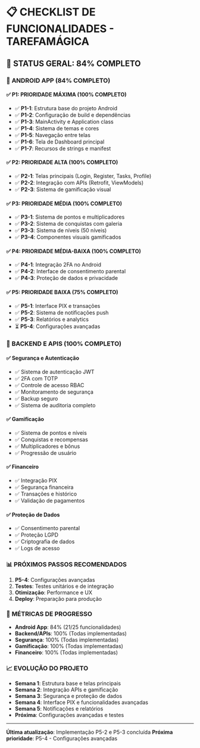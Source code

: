 # 📋 CHECKLIST DE FUNCIONALIDADES - TAREFAMÁGICA

## 🎯 **STATUS GERAL: 84% COMPLETO**

### 📱 **ANDROID APP (84% COMPLETO)**

#### ✅ **P1: PRIORIDADE MÁXIMA (100% COMPLETO)**
- ✅ **P1-1**: Estrutura base do projeto Android
- ✅ **P1-2**: Configuração de build e dependências
- ✅ **P1-3**: MainActivity e Application class
- ✅ **P1-4**: Sistema de temas e cores
- ✅ **P1-5**: Navegação entre telas
- ✅ **P1-6**: Tela de Dashboard principal
- ✅ **P1-7**: Recursos de strings e manifest

#### ✅ **P2: PRIORIDADE ALTA (100% COMPLETO)**
- ✅ **P2-1**: Telas principais (Login, Register, Tasks, Profile)
- ✅ **P2-2**: Integração com APIs (Retrofit, ViewModels)
- ✅ **P2-3**: Sistema de gamificação visual

#### ✅ **P3: PRIORIDADE MÉDIA (100% COMPLETO)**
- ✅ **P3-1**: Sistema de pontos e multiplicadores
- ✅ **P3-2**: Sistema de conquistas com galeria
- ✅ **P3-3**: Sistema de níveis (50 níveis)
- ✅ **P3-4**: Componentes visuais gamificados

#### ✅ **P4: PRIORIDADE MÉDIA-BAIXA (100% COMPLETO)**
- ✅ **P4-1**: Integração 2FA no Android
- ✅ **P4-2**: Interface de consentimento parental
- ✅ **P4-3**: Proteção de dados e privacidade

#### ✅ **P5: PRIORIDADE BAIXA (75% COMPLETO)**
- ✅ **P5-1**: Interface PIX e transações
- ✅ **P5-2**: Sistema de notificações push
- ✅ **P5-3**: Relatórios e analytics
- ⏳ **P5-4**: Configurações avançadas

### 🔧 **BACKEND E APIS (100% COMPLETO)**

#### ✅ **Segurança e Autenticação**
- ✅ Sistema de autenticação JWT
- ✅ 2FA com TOTP
- ✅ Controle de acesso RBAC
- ✅ Monitoramento de segurança
- ✅ Backup seguro
- ✅ Sistema de auditoria completo

#### ✅ **Gamificação**
- ✅ Sistema de pontos e níveis
- ✅ Conquistas e recompensas
- ✅ Multiplicadores e bônus
- ✅ Progressão de usuário

#### ✅ **Financeiro**
- ✅ Integração PIX
- ✅ Segurança financeira
- ✅ Transações e histórico
- ✅ Validação de pagamentos

#### ✅ **Proteção de Dados**
- ✅ Consentimento parental
- ✅ Proteção LGPD
- ✅ Criptografia de dados
- ✅ Logs de acesso

### 📊 **PRÓXIMOS PASSOS RECOMENDADOS**

1. **P5-4**: Configurações avançadas
2. **Testes**: Testes unitários e de integração
3. **Otimização**: Performance e UX
4. **Deploy**: Preparação para produção

### 🎯 **MÉTRICAS DE PROGRESSO**

- **Android App**: 84% (21/25 funcionalidades)
- **Backend/APIs**: 100% (Todas implementadas)
- **Segurança**: 100% (Todas implementadas)
- **Gamificação**: 100% (Todas implementadas)
- **Financeiro**: 100% (Todas implementadas)

### 📈 **EVOLUÇÃO DO PROJETO**

- **Semana 1**: Estrutura base e telas principais
- **Semana 2**: Integração APIs e gamificação
- **Semana 3**: Segurança e proteção de dados
- **Semana 4**: Interface PIX e funcionalidades avançadas
- **Semana 5**: Notificações e relatórios
- **Próxima**: Configurações avançadas e testes

---

**Última atualização**: Implementação P5-2 e P5-3 concluída
**Próxima prioridade**: P5-4 - Configurações avançadas

